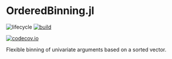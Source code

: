 # OrderedBinning.jl

<!-- Tidyverse lifecycle badges, see https://www.tidyverse.org/lifecycle/ Uncomment or delete as needed. -->
![lifecycle](https://img.shields.io/badge/lifecycle-experimental-orange.svg)<!--
![lifecycle](https://img.shields.io/badge/lifecycle-maturing-blue.svg)
![lifecycle](https://img.shields.io/badge/lifecycle-stable-green.svg)
![lifecycle](https://img.shields.io/badge/lifecycle-retired-orange.svg)
![lifecycle](https://img.shields.io/badge/lifecycle-archived-red.svg)
![lifecycle](https://img.shields.io/badge/lifecycle-dormant-blue.svg) -->
[![build](https://github.com/tpapp/OrderedBinning.jl/workflows/CI/badge.svg)](https://github.com/tpapp/OrderedBinning.jl/actions?query=workflow%3ACI)
<!-- travis-ci.com badge, uncomment or delete as needed, depending on whether you are using that service. -->
<!-- [![Build Status](https://travis-ci.com/tpapp/OrderedBinning.jl.svg?branch=master)](https://travis-ci.com/tpapp/OrderedBinning.jl) -->
<!-- Coverage badge on codecov.io, which is used by default. -->
[![codecov.io](http://codecov.io/github/tpapp/OrderedBinning.jl/coverage.svg?branch=master)](http://codecov.io/github/tpapp/OrderedBinning.jl?branch=master)
<!-- Documentation -- uncomment or delete as needed -->
<!--
[![Documentation](https://img.shields.io/badge/docs-stable-blue.svg)](https://tpapp.github.io/OrderedBinning.jl/stable)
[![Documentation](https://img.shields.io/badge/docs-master-blue.svg)](https://tpapp.github.io/OrderedBinning.jl/dev)
-->

Flexible binning of univariate arguments based on a sorted vector.
